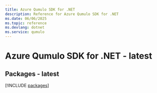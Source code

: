 ```yaml
---
title: Azure Qumulo SDK for .NET
description: Reference for Azure Qumulo SDK for .NET
ms.date: 06/06/2025
ms.topic: reference
ms.devlang: dotnet
ms.service: qumulo
---
```

# Azure Qumulo SDK for .NET - latest
## Packages - latest
[!INCLUDE [packages](qumulo-index.md)]